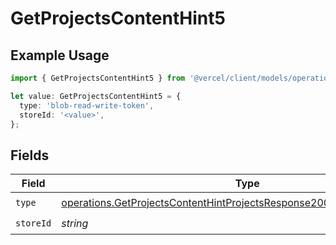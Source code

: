 # GetProjectsContentHint5

## Example Usage

```typescript
import { GetProjectsContentHint5 } from '@vercel/client/models/operations';

let value: GetProjectsContentHint5 = {
  type: 'blob-read-write-token',
  storeId: '<value>',
};
```

## Fields

| Field     | Type                                                                                                                                                               | Required           | Description |
| --------- | ------------------------------------------------------------------------------------------------------------------------------------------------------------------ | ------------------ | ----------- |
| `type`    | [operations.GetProjectsContentHintProjectsResponse200ApplicationJSONType](../../models/operations/getprojectscontenthintprojectsresponse200applicationjsontype.md) | :heavy_check_mark: | N/A         |
| `storeId` | _string_                                                                                                                                                           | :heavy_check_mark: | N/A         |
